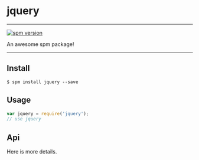 # jquery

---

[![spm version](http://spmjs.io/badge/jquery)](http://spmjs.io/package/jquery)

An awesome spm package!

---

## Install

```
$ spm install jquery --save
```

## Usage

```js
var jquery = require('jquery');
// use jquery
```

## Api

Here is more details.

